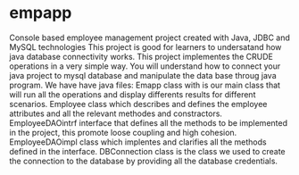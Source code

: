 # empapp
Console based employee management project created with Java, JDBC and MySQL technologies
This project is good for learners to undersatand how java database connectivity works.
This project implementes the CRUDE operations in a very simple way.
You will understand how to connect your java project to mysql database and manipulate the data base throug java program.
We have have java files:
Emapp class with is our main class that will run all the operations and display differents results for different scenarios.
Employee class which describes and defines the employee attributes and all the relevant methodes and constractors.
EmployeeDAOintrf interface that defines all the methods to be implemented in the project, this promote loose coupling and high cohesion.
EmployeeDAOimpl class which implentes and clarifies all the methods defined in the interface.
DBConnection class is the class we used to create the connection to the database by providing all the database credentials.
